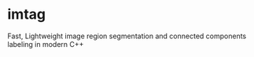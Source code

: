 # imtag
Fast, Lightweight image region segmentation and connected components labeling in modern C++
